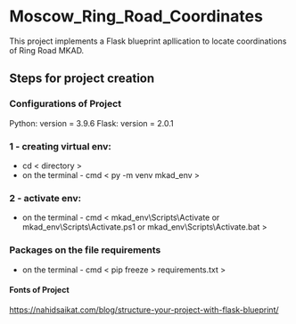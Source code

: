 # Moscow_Ring_Road_Coordinates
This project implements a Flask blueprint apllication to locate coordinations of Ring Road MKAD.

## Steps for project creation

### Configurations of Project

Python: version = 3.9.6
Flask: version = 2.0.1

### 1 - creating virtual env: 

* cd < directory >
* on the terminal - cmd < py -m venv mkad_env >

### 2 - activate env:

* on the terminal - cmd < mkad_env\Scripts\Activate or mkad_env\Scripts\Activate.ps1 or mkad_env\Scripts\Activate.bat >

### Packages on the file requirements
* on the terminal - cmd < pip freeze > requirements.txt >

#### Fonts of Project

https://nahidsaikat.com/blog/structure-your-project-with-flask-blueprint/
  


